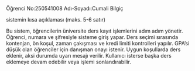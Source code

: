 Öğrenci No:250541008
Adı-Soyadı:Cumali Bilgiç

sistemin kısa açıklaması (maks. 5-6 satır)

Bu sistem, öğrencilerin üniversite ders kayıt işlemlerini adım adım yönetir.
Öğrenci, numara ve şifresiyle sisteme giriş yapar.
Ders seçimi sırasında kontenjan, ön koşul, zaman çakışması ve kredi limiti kontrolleri yapılır.
GPA’si düşük olan öğrenciler için danışman onayı istenir.
Uygun koşullarda ders eklenir, aksi durumda uyarı mesajı verilir.
Kullanıcı isterse başka ders eklemeye devam edebilir veya işlemi sonlandırabilir.

